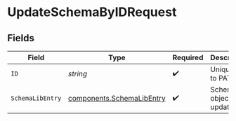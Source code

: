 # UpdateSchemaByIDRequest


## Fields

| Field                                                                  | Type                                                                   | Required                                                               | Description                                                            |
| ---------------------------------------------------------------------- | ---------------------------------------------------------------------- | ---------------------------------------------------------------------- | ---------------------------------------------------------------------- |
| `ID`                                                                   | *string*                                                               | :heavy_check_mark:                                                     | Unique ID to PATCH                                                     |
| `SchemaLibEntry`                                                       | [components.SchemaLibEntry](../../models/components/schemalibentry.md) | :heavy_check_mark:                                                     | Schema object to be updated                                            |